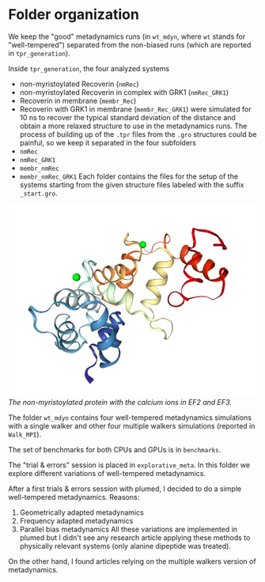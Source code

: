 
# Folder organization

We keep the "good" metadynamics runs (in `wt_mdyn`, where `wt` stands for "well-tempered") separated from the non-biased runs (which are reported in `tpr_generation`).


Inside `tpr_generation`, the four analyzed systems
- non-myristoylated Recoverin (`nmRec`)
- non-myristoylated Recoverin in complex with GRK1 (`nmRec_GRK1`)
- Recoverin in membrane (`membr_Rec`)
- Recoverin with GRK1 in membrane (`membr_Rec_GRK1`)
were simulated for 10 ns to recover the typical standard deviation of the distance and obtain a more relaxed structure to use in the metadynamics runs. The process of building up of the `.tpr` files from the `.gro` structures could be painful, so we keep it separated in the four subfolders 
- `nmRec`
- `nmRec_GRK1`
- `membr_nmRec`
- `membr_nmRec_GRK1`
Each folder contains the files for the setup of the systems starting from the given structure files labeled with the suffix `_start.gro`. 


![Alt text](nglview.png)
*The non-myristoylated protein with the calcium ions in EF2 and EF3.*


The folder `wt_mdyn` contains four well-tempered metadynamics simulations with a single walker and other four multiple walkers simulations (reported in `Walk_MPI`). 

The set of benchmarks for both CPUs and GPUs is in `benchmarks`.

The "trial & errors" session is placed in `explorative_meta`. In this folder we explore different variations of well-tempered metadynamics. 

After a first trials & errors session with plumed, I decided to do a simple well-tempered metadynamics. 
Reasons: 
1. Geometrically adapted metadynamics 
2. Frequency adapted metadynamics 
3. Parallel bias metadynamics 
All these variations are implemented in plumed but I didn't see any research article applying these methods to physically relevant systems (only alanine dipeptide was treated). 

On the other hand, I found articles relying on the multiple walkers version of metadynamics. 


